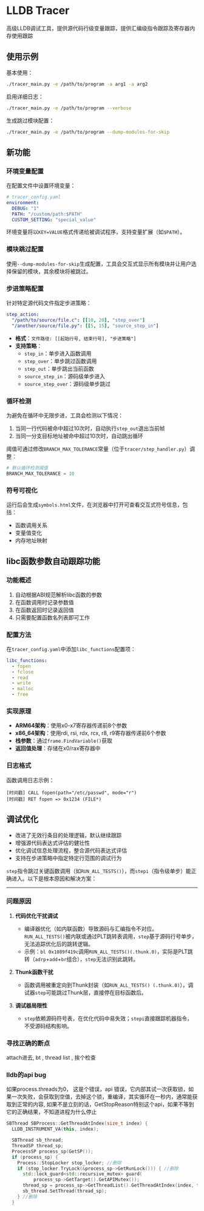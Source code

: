 # LLDB Tracer

高级LLDB调试工具，提供源代码行级变量跟踪，提供汇编级指令跟踪及寄存器内存使用跟踪

## 使用示例

基本使用：
```bash
./tracer_main.py -e /path/to/program -a arg1 -a arg2
```

启用详细日志：
```bash
./tracer_main.py -e /path/to/program --verbose
```

生成跳过模块配置：
```bash
./tracer_main.py -e /path/to/program --dump-modules-for-skip
```

## 新功能

### 环境变量配置
在配置文件中设置环境变量：
```yaml
# tracer_config.yaml
environment:
  DEBUG: "1"
  PATH: "/custom/path:$PATH"
  CUSTOM_SETTING: "special_value"
```

环境变量将以`KEY=VALUE`格式传递给被调试程序，支持变量扩展（如`$PATH`）。

### 模块跳过配置
使用`--dump-modules-for-skip`生成配置，工具会交互式显示所有模块并让用户选择保留的模块，其余模块将被跳过。

### 步进策略配置
针对特定源代码文件指定步进策略：
```yaml
step_action:
  "/path/to/source/file.c": [[10, 20], "step_over"]
  "/another/source/file.py": [[5, 15], "source_step_in"]
```

- **格式**：`文件路径: [[起始行号, 结束行号], "步进策略"]`
- **支持策略**：
  - `step_in`：单步进入函数调用
  - `step_over`：单步跳过函数调用
  - `step_out`：单步跳出当前函数
  - `source_step_in`：源码级单步进入
  - `source_step_over`：源码级单步跳过

### 循环检测
为避免在循环中无限步进，工具会检测以下情况：
1. 当同一行代码被命中超过10次时，自动执行`step_out`退出当前帧
2. 当同一分支目标地址被命中超过10次时，自动跳出循环

阈值可通过修改`BRANCH_MAX_TOLERANCE`常量（位于`tracer/step_handler.py`）调整：
```python
# 默认循环检测阈值
BRANCH_MAX_TOLERANCE = 10
```

### 符号可视化
运行后会生成`symbols.html`文件，在浏览器中打开可查看交互式符号信息，包括：
- 函数调用关系
- 变量值变化
- 内存地址映射

## libc函数参数自动跟踪功能

### 功能概述
1. 自动根据ABI规范解析libc函数的参数
2. 在函数调用时记录参数值
3. 在函数返回时记录返回值
4. 只需要配置函数名列表即可工作

### 配置方法
在`tracer_config.yaml`中添加`libc_functions`配置项：
```yaml
libc_functions:
  - fopen
  - fclose 
  - read
  - write
  - malloc
  - free
```

### 实现原理
- **ARM64架构**：使用x0-x7寄存器传递前8个参数
- **x86_64架构**：使用rdi, rsi, rdx, rcx, r8, r9寄存器传递前6个参数
- **栈参数**：通过`frame.FindVariable()`获取
- **返回值处理**：存储在x0/rax寄存器中

### 日志格式
函数调用日志示例：
```
[时间戳] CALL fopen(path="/etc/passwd", mode="r") 
[时间戳] RET fopen => 0x1234 (FILE*)
```

## 调试优化
- 改进了无效行条目的处理逻辑，默认继续跟踪
- 增强源代码表达式评估的健壮性
- 优化调试信息处理流程，整合源代码表达式评估
- 支持在步进策略中指定特定行范围的调试行为


`step`指令跳过关键函数调用（如`RUN_ALL_TESTS()`），而`stepi`（指令级单步）能正确进入。以下是根本原因和解决方案：

---

### **问题原因**
1. **代码优化干扰调试**
   - 编译器优化（如内联函数）导致源码与汇编指令不对应。`RUN_ALL_TESTS()`被内联或通过PLT跳转表调用，`step`基于源码行号单步，无法追踪优化后的跳转逻辑。
   - 示例：`bl 0x1089f419c`调用`RUN_ALL_TESTS()(.thunk.0)`，实际是PLT跳转（`adrp`+`add`+`br`组合），`step`无法识别此跳转。

2. **Thunk函数干扰**
   - 函数调用被重定向到Thunk封装（如`RUN_ALL_TESTS() (.thunk.0)`），调试器`step`可能跳过Thunk层，直接停在目标函数后。

3. **调试器局限性**
   - `step`依赖源码符号表，在优化代码中易失效；`stepi`直接跟踪机器指令，不受源码结构影响。


### 寻找正确的断点
attach进去, bt , thread list , 挨个检查   

### lldb的api bug
如果process.threads为0， 这是个错误，api 错误，它内部其试一次获取锁，如果一次失败，会获取到空值，去掉这个锁，重编译，其实循环在一秒内，通常能获取到正常的内容, 如果不是立刻的话，GetStopReason特别这个api，如果不等到它的正确结果，不知道进程为什么停止   
```cpp
SBThread SBProcess::GetThreadAtIndex(size_t index) {
  LLDB_INSTRUMENT_VA(this, index);

  SBThread sb_thread;
  ThreadSP thread_sp;
  ProcessSP process_sp(GetSP());
  if (process_sp) {
    Process::StopLocker stop_locker; //删除
    if (stop_locker.TryLock(&process_sp->GetRunLock())) { //删除
      std::lock_guard<std::recursive_mutex> guard(
          process_sp->GetTarget().GetAPIMutex());
      thread_sp = process_sp->GetThreadList().GetThreadAtIndex(index, false);
      sb_thread.SetThread(thread_sp);
    } //删除
  }
```
